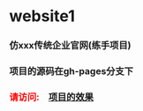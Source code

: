 # website1
### 仿xxx传统企业官网(练手项目)

### 项目的源码在gh-pages分支下

### <font color="red">请访问:</font>&emsp;[项目的效果](https://niguang2016.github.io/website1/index.html)
